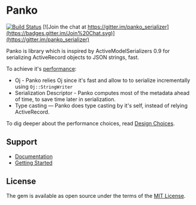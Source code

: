 # Panko

[![Build Status](https://travis-ci.org/yosiat/panko_serializer.svg?branch=master)](https://travis-ci.org/yosiat/panko_serializer)
[![Join the chat at https://gitter.im/panko_serializer](https://badges.gitter.im/Join%20Chat.svg)](https://gitter.im/panko_serializer)

Panko is library which is inspired by ActiveModelSerializers 0.9 for serializing ActiveRecord objects to JSON strings, fast.

To achieve it's [performance](https://yosiat.github.io/panko_serializer/performance.html):

* Oj - Panko relies Oj since it's fast and allow to to serialize incrementally using `Oj::StringWriter`
* Serialization Descriptor - Panko computes most of the metadata ahead of time, to save time later in serialization.
* Type casting — Panko does type casting by it's self, instead of relying ActiveRecord.

To dig deeper about the performance choices, read [Design Choices](https://yosiat.github.io/panko_serializer/design-choices.html).


Support
-------

- [Documentation](https://yosiat.github.io/panko_serializer)
- [Getting Started](https://yosiat.github.io/panko_serializer/getting-started.html)

License
-------

The gem is available as open source under the terms of the [MIT License](http://opensource.org/licenses/MIT).

